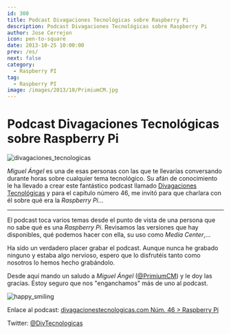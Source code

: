 ```yaml
---
id: 300
title: Podcast Divagaciones Tecnológicas sobre Raspberry Pi
description: Podcast Divagaciones Tecnológicas sobre Raspberry Pi
author: Jose Cerrejon
icon: pen-to-square
date: 2013-10-25 10:00:00
prev: /es/
next: false
category:
  - Raspberry PI
tag:
  - Raspberry PI
image: /images/2013/10/PrimiumCM.jpg
---
```


# Podcast Divagaciones Tecnológicas sobre Raspberry Pi

![divagaciones_tecnologicas](/images/2013/10/PrimiumCM.jpg)

*Miguel Ángel* es una de esas personas con las que te llevarías conversando durante horas sobre cualquier tema tecnológico. Su afán de conocimiento le ha llevado a crear este fantástico podcast llamado [Divagaciones Tecnológicas](http://divagacionestecnologicas.com) y para el capítulo número 46, me invitó para que charlara con él sobre qué era la *Raspberry Pi*...

- - -
El podcast toca varios temas desde el punto de vista de una persona que no sabe qué es una *Raspberry Pi*. Revisamos las versiones que hay disponibles, qué podemos hacer con ella, su uso como *Media Center*,...

Ha sido un verdadero placer grabar el podcast. Aunque nunca he grabado ninguno y estaba algo nervioso, espero que lo disfrutéis tanto como nosotros lo hemos hecho grabándolo.

Desde aquí mando un saludo a *Miguel Ángel* ([@PrimiumCM](https://twitter.com/PrimiumCM)) y le doy las gracias. Estoy seguro que nos "enganchamos" más de uno al podcast.

![happy_smiling](/css/sm/happy_smiling.png)

Enlace al podcast: [divagacionestecnologicas.com Núm. 46 > Raspberry Pi](http://divagacionestecnologicas.com/2013/10/raspberry-pi/)

Twitter: [@DivTecnologicas](http://www.twitter.com/DivTecnologicas)